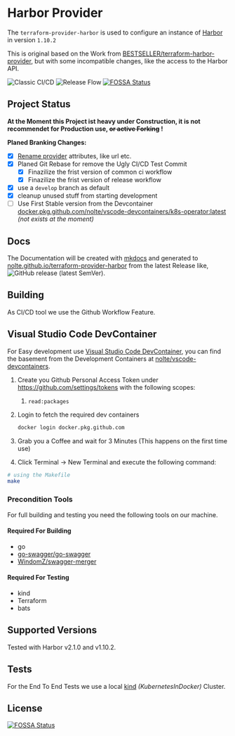 # Harbor Provider

The ```terraform-provider-harbor``` is used to configure an instance of [Harbor](https://goharbor.io) in version `1.10.2`

This is original based on the Work from [BESTSELLER/terraform-harbor-provider](https://github.com/BESTSELLER/terraform-harbor-provider), but with some incompatible changes, like the access to the Harbor API.

![Classic CI/CD](https://github.com/nolte/terraform-provider-harbor/workflows/Classic%20CI/CD/badge.svg)
![Release Flow](https://github.com/nolte/terraform-provider-harbor/workflows/Release%20Flow/badge.svg)
[![FOSSA Status](https://app.fossa.com/api/projects/git%2Bgithub.com%2Fnolte%2Fterraform-provider-harbor.svg?type=shield)](https://app.fossa.com/projects/git%2Bgithub.com%2Fnolte%2Fterraform-provider-harbor?ref=badge_shield)

## Project Status

**At the Moment this Project ist heavy under Construction, it is not recommendet for Production use, ~~or active Forking~~ !**

**Planed Branking Changes:**

- [x] [Rename provider](https://github.com/nolte/terraform-provider-harbor/issues/3) attributes, like url etc.
- [x] Planed Git Rebase for remove the Ugly CI/CD Test Commit
  - [x] Finazilize the frist version of common ci workflow
  - [x] Finazilize the frist version of release workflow
- [x] use a ```develop``` branch as default
- [x] cleanup unused stuff from starting development
- [ ] Use First Stable version from the Devcontainer [docker.pkg.github.com/nolte/vscode-devcontainers/k8s-operator:latest](https://github.com/nolte/vscode-devcontainers) _(not exists at the moment)_

## Docs

The Documentation will be created with [mkdocs](https://www.mkdocs.org/) and generated to [nolte.github.io/terraform-provider-harbor](https://nolte.github.io/terraform-provider-harbor/) from the latest Release like, ![GitHub release (latest SemVer)](https://img.shields.io/github/v/release/nolte/terraform-provider-harbor).

## Building

As CI/CD tool we use the Github Workflow Feature.

## Visual Studio Code DevContainer

For Easy development use [Visual Studio Code DevContainer](https://code.visualstudio.com/docs/remote/containers), you can find the basement from the Development Containers at [nolte/vscode-devcontainers](https://github.com/nolte/vscode-devcontainers).

1. Create you Github Personal Access Token under <https://github.com/settings/tokens> with the following scopes:
   1. `read:packages`

2. Login to fetch the required dev containers

    ```sh
    docker login docker.pkg.github.com
    ```

3. Grab you a Coffee and wait for 3 Minutes (This happens on the first time use)

4. Click Terminal -> New Terminal and execute the following command:

```sh
# using the Makefile
make
```

### Precondition Tools

For full building and testing you need the following tools on our machine.

#### Required For Building

- go
- [go-swagger/go-swagger](https://github.com/go-swagger/go-swagger)
- [WindomZ/swagger-merger](https://github.com/WindomZ/swagger-merger)

#### Required For Testing

- kind
- Terraform
- bats

## Supported Versions

Tested with Harbor v2.1.0 and v1.10.2.

## Tests

For the End To End Tests we use a local [kind](https://kind.sigs.k8s.io) _(KubernetesInDocker)_ Cluster.


## License
[![FOSSA Status](https://app.fossa.com/api/projects/git%2Bgithub.com%2Fnolte%2Fterraform-provider-harbor.svg?type=large)](https://app.fossa.com/projects/git%2Bgithub.com%2Fnolte%2Fterraform-provider-harbor?ref=badge_large)
